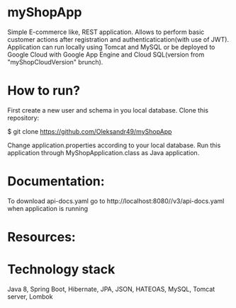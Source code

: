 # myShopApp

Simple E-commerce like, REST application. Allows to perform basic customer actions after registration and authenticatication(with use of JWT).
Application can run locally using Tomcat and MySQL or be deployed to Google Cloud with Google App Engine and Cloud SQL(version from "myShopCloudVersion" brunch).

# How to run?

First create a new user and schema in you local database.
Clone this repository:

$ git clone https://github.com/Oleksandr49/myShopApp

Change application.properties according to your local database.
Run this application through MyShopApplication.class as Java application.

# Documentation:
To download api-docs.yaml go to http://localhost:8080//v3/api-docs.yaml when application is running

# Resources:




# Technology stack

Java 8,
Spring Boot,
Hibernate, 
JPA,
JSON,
HATEOAS,
MySQL,
Tomcat server,
Lombok
